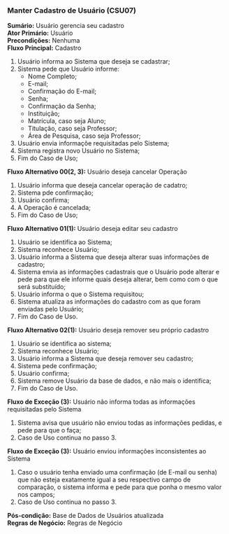 ### Manter Cadastro de Usuário (CSU07) ###
**Sumário:** Usuário gerencia seu cadastro  
**Ator Primário:** Usuário  
**Precondições:** Nenhuma  
**Fluxo Principal:** Cadastro
  1. Usuário informa ao Sistema que deseja se cadastrar;
  2. Sistema pede que Usuário informe:
     * Nome Completo;
     * E-mail;
     * Confirmação do E-mail;
     * Senha;
     * Confirmação da Senha;
     * Instituição;
     * Matrícula, caso seja Aluno;
     * Titulação, caso seja Professor;
     * Área de Pesquisa, caso seja Professor;
  3. Usuário envia informaçõe requisitadas pelo Sistema;
  4. Sistema registra novo Usuário no Sistema;
  5. Fim do Caso de Uso;

**Fluxo Alternativo 00(2, 3):** Usuário deseja cancelar Operação
  1. Usuário informa que deseja cancelar operação de cadatro;
  2. Sistema pde confirmação;
  3. Usuário confirma;
  4. A Operação é cancelada;
  5. Fim do Caso de Uso;

**Fluxo Alternativo 01(1):** Usuário deseja editar seu cadastro
  1. Usuário se identifica ao Sistema;
  2. Sistema reconhece Usuário;
  3. Usuário informa a Sistema que deseja alterar suas informações de cadastro;
  4. Sistema envia as informações cadastrais que o Usuário pode alterar e pede para que ele informe quais deseja alterar, bem como com o que será substituído;
  5. Usuário informa o que o Sistema requisitou;
  6. Sistema atualiza as informações do cadastro com as que foram enviadas pelo Usuário;
  7. Fim do Caso de Uso.  

**Fluxo Alternativo 02(1):** Usuário deseja remover seu próprio cadastro
  1. Usuário se identifica ao sistema;
  2. Sistema reconhece Usuário;
  3. Usuário informa a Sistema que deseja remover seu cadastro;
  4. Sistema pede confirmação;
  5. Usuário confirma;
  6. Sistema remove Usuário da base de dados, e não mais o identifica;
  7. Fim do Caso de Uso.  

**Fluxo de Exceção (3):** Usuário não informa todas as informações requisitadas pelo Sistema
  1. Sistema avisa que usuário não enviou todas as informações pedidas, e pede para que o faça;
  2. Caso de Uso continua no passo 3.

**Fluxo de Exceção (3):** Usuário enviou informações inconsistentes ao Sistema
  1. Caso o usuário tenha enviado uma confirmação (de E-mail ou senha) que não esteja exatamente igual a seu respectivo campo de comparação, o sistema informa e pede para que ponha o mesmo valor nos campos;
  3. Caso de Uso continua no passo 3.

**Pós-condição:** Base de Dados de Usuários atualizada  
**Regras de Negócio:** Regras de Negócio  